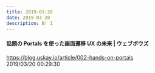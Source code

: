 ```yaml
---
title: 2019-03-20
date: 2019-03-20
description: B! 1
---
```


#### 話題の Portals を使った画面遷移 UX の未来 | ウェブボウズ
https://blog.uskay.io/article/002-hands-on-portals<br>
2019/03/20 00:29:30<br>



